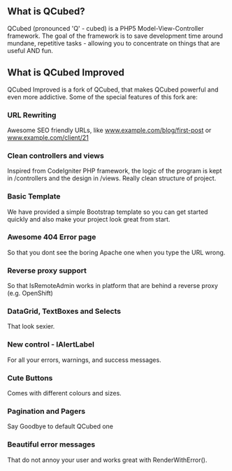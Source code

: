## What is QCubed?

QCubed (pronounced 'Q' - cubed) is a PHP5 Model-View-Controller framework. The goal of the framework is to save development time around mundane, repetitive tasks - allowing you to concentrate on things that are useful AND fun.


## What is QCubed Improved

QCubed Improved is a fork of QCubed, that makes QCubed powerful and even more addictive. Some of the special features of this fork are:

### URL Rewriting

Awesome SEO friendly URLs, like www.example.com/blog/first-post or www.example.com/client/21

### Clean controllers and views

Inspired from CodeIgniter PHP framework, the logic of the program is kept in /controllers and the design in /views. Really clean structure of project.

### Basic Template

We have provided a simple Bootstrap template so you can get started quickly and also make your project look great from start.

### Awesome 404 Error page

So that you dont see the boring Apache one when you type the URL wrong.

### Reverse proxy support

So that IsRemoteAdmin works in platform that are behind a reverse proxy (e.g. OpenShift)

### DataGrid, TextBoxes and Selects

That look sexier.

### New control - IAlertLabel

For all your errors, warnings, and success messages.

### Cute Buttons

Comes with different colours and sizes.

### Pagination and Pagers

Say Goodbye to default QCubed one

### Beautiful error messages

That do not annoy your user and works great with RenderWithError().